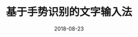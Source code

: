 ---
title: "基于手势识别的文字输入法"
collection: publications
permalink: /publication/2018-smart-input-system
excerpt: 'input method, Android, convolutional neural networks, augmented reality, OCR'
date: 2018-08-23
venue: 'CSIG3D 2018'
paperurl: 'http://csig3d.org.cn/index.php/detail/132.html'
citation: '陈家麒、Nizamuddin Maitlo、王翌旭、邓鸿云、陈子轩、谢藩、陈欣悦、任星宇、陈超平, “基于手势识别的文字输入法,” 中国图象图形学学会 | 第九届立体图像技术学术会议, (2018)'
---